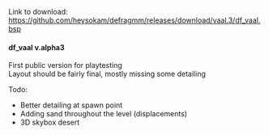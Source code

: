 Link to download:  
https://github.com/heysokam/defragmm/releases/download/vaal.3/df_vaal.bsp

#### df_vaal v.alpha3  
First public version for playtesting  
Layout should be fairly final, mostly missing some detailing  

Todo:  
- Better detailing at spawn point  
- Adding sand throughout the level (displacements)  
- 3D skybox desert  
